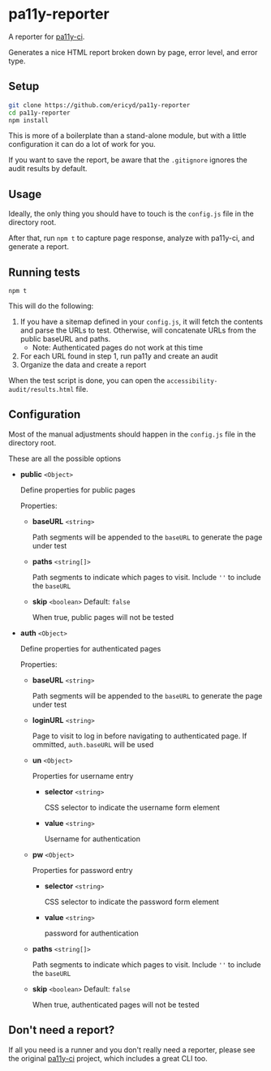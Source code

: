 # pa11y-reporter
A reporter for [pa11y-ci](https://github.com/pa11y/pa11y-ci).

Generates a nice HTML report broken down by page, error level, and error type.



## Setup

```bash
git clone https://github.com/ericyd/pa11y-reporter
cd pa11y-reporter
npm install
```

This is more of a boilerplate than a stand-alone module, but with a little configuration it can do a lot of work for you.

If you want to save the report, be aware that the `.gitignore` ignores the audit results by default.



## Usage

Ideally, the only thing you should have to touch is the `config.js` file in the directory root.

After that, run `npm t` to capture page response, analyze with pa11y-ci, and generate a report.



## Running tests

`npm t`

This will do the following:
1. If you have a sitemap defined in your `config.js`, it will fetch the contents and parse the URLs to test. Otherwise, will concatenate URLs from the public baseURL and paths.
    * Note: Authenticated pages do not work at this time
2. For each URL found in step 1, run pa11y and create an audit
3. Organize the data and create a report

When the test script is done, you can open the `accessibility-audit/results.html` file.



## Configuration

Most of the manual adjustments should happen in the `config.js` file in the directory root.

These are all the possible options

* **public** `<Object>`

    Define properties for public pages

    Properties:

    * **baseURL** `<string>`

        Path segments will be appended to the `baseURL` to generate the page under test

    * **paths** `<string[]>`

        Path segments to indicate which pages to visit. Include `''` to include the `baseURL`

    * **skip** `<boolean>` Default: `false`

        When true, public pages will not be tested

* **auth** `<Object>`

    Define properties for authenticated pages

    Properties:

    * **baseURL** `<string>`

        Path segments will be appended to the `baseURL` to generate the page under test

    * **loginURL** `<string>`

        Page to visit to log in before navigating to authenticated page. If ommitted, `auth.baseURL` will be used

    * **un** `<Object>`

        Properties for username entry

        * **selector** `<string>`

            CSS selector to indicate the username form element

        * **value** `<string>`

            Username for authentication

    * **pw** `<Object>`

        Properties for password entry

        * **selector** `<string>`

            CSS selector to indicate the password form element

        * **value** `<string>`

            password for authentication

    * **paths** `<string[]>`

        Path segments to indicate which pages to visit. Include `''` to include the `baseURL`

    * **skip** `<boolean>` Default: `false`

        When true, authenticated pages will not be tested



## Don't need a report?

If all you need is a runner and you don't really need a reporter, please
see the original [pa11y-ci](https://github.com/pa11y/pa11y-ci) project, which includes a great CLI too.


